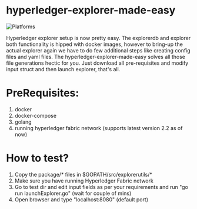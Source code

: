 # hyperledger-explorer-made-easy
![Platforms](https://img.shields.io/badge/platform-osx%20%7C%20linux-lightgray.svg)

Hyperledger explorer setup is now pretty easy. The explorerdb and explorer both functionality is hipped with docker images, however to bring-up the actual explorer again we have to do few additional steps like creating config files and yaml files. The
hyperledger-explorer-made-easy solves all those file generations hectic for you. Just download all pre-requisites and modify input struct and then launch explorer, that's all.

# PreRequisites:
1. docker
2. docker-compose
3. golang
4. running hyperledger fabric network (supports latest version 2.2 as of now)

# How to test?
  1. Copy the package/* files in $GOPATH/src/explorerutils/*
  2. Make sure you have running Hyperledger Fabric network
  3. Go to test dir and edit input fields as per your requirements and run "go run launchExplorer.go" (wait for couple of mins)
  4. Open browser and type "localhost:8080" (default port)
